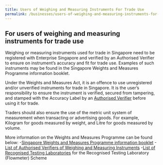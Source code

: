 ```yaml
---
title: Users of Weighing and Measuring Instruments For Trade Use
permalink: /businesses/users-of-weighing-and-measuring-instruments-for-trade-use
---
```

## For users of weighing and measuring instruments for trade use

Weighing or measuring instruments used for trade in Singapore need to be registered with Enterprise Singapore and verified by an Authorised Verifier to ensure on instrument’s accuracy and fit for trade use. Examples of such instruments may be found in the Singapore Weights and Measures Programme information booklet.

Under the Weights and Measures Act, it is an offence to use unregistered and/or unverified instruments for trade in Singapore. It is the user’s responsibility to ensure the instrument is verified, secured from tampering, and stamped with the Accuracy Label by an [Authorised Verifier](/files/businesses/authorised-verifiers-list.pdf) before using it for trade.

Traders should also ensure the use of the metric unit system of measurement when transacting or advertising goods. For example, Kilogram for goods measured by weight, and Litre for goods measured by volume.

More information on the Weights and Measures Programme can be found below:
-[Singapore Weights and Measures Programme information booklet](/files/businesses/wmo_info_booklet.pdf)
-[List of Authorised Verifiers of Weighing and Measuring Instruments](/files/businesses/authorised-verifiers-list.pdf)
-[List of Recognised Testing Laboratories](/files/businesses/list_of_rtl.pdf) for the Recognised Testing Laboratory (Flowmeter) Scheme 

